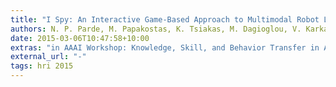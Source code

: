 ```yaml
---
title: "I Spy: An Interactive Game-Based Approach to Multimodal Robot Learning"
authors: N. P. Parde, M. Papakostas, K. Tsiakas, M. Dagioglou, V. Karkaletsis, and R. D. Nielsen 
date: 2015-03-06T10:47:58+10:00
extras: "in AAAI Workshop: Knowledge, Skill, and Behavior Transfer in Autonomous Robots, 2015."
external_url: "-"
tags: hri 2015
---
```


